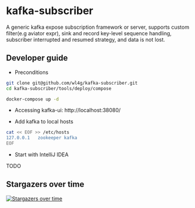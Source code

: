 # kafka-subscriber

A generic kafka expose subscription framework or server, supports custom filter(e.g aviator expr), sink and record key-level sequence handling, subscriber interrupted and resumed strategy, and data is not lost.

## Developer guide

- Preconditions

```bash
git clone git@github.com/wl4g/kafka-subscriber.git
cd kafka-subscriber/tools/deploy/compose

docker-compose up -d
```

- Accessing kafka-ui: http://localhost:38080/

- Add kafka to local hosts

```bash
cat << EOF >> /etc/hosts
127.0.0.1   zookeeper kafka
EOF
```

- Start with IntelliJ IDEA

TODO

## Stargazers over time

[![Stargazers over time](https://starchart.cc/wl4g/kafka-subscriber.svg)](https://starchart.cc/wl4g/kafka-subscriber)
